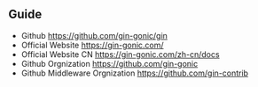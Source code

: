 ## Guide

* Github https://github.com/gin-gonic/gin
* Official Website https://gin-gonic.com/
* Official Website CN https://gin-gonic.com/zh-cn/docs
* Github Orgnization https://github.com/gin-gonic
* Github Middleware Orgnization https://github.com/gin-contrib
